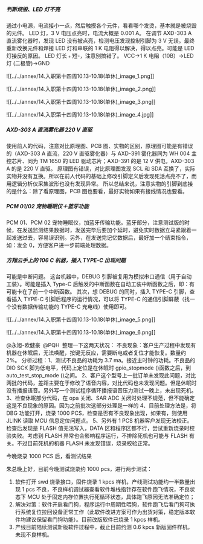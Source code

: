 
##### 判断烧毁、LED 灯不亮
通过小电源，电流接小一点，然后触摸各个元件，看看哪个发烫，基本就是被烧毁的元件。
LED 灯，3 V 电压点亮时，电流大概是 0.001 A。
在调节 AXD-303 A 直流雾化器时，发现 LED 没有被点亮，检测电压发现控制引脚为 3 V 无误。最终重新改换元件和焊接 LED 灯和串联的 1 K 电阻得以解决，得以点亮。可能是 LED 灯接反的原因。
LED 灯长﹢短-，注意别搞错了。
VCC->1 K 电阻（10B）->LED 灯 (二极管)->GND


![[../../annex/14.入职第十四周10.13-10.18(单休)_image_1.png]]

![[../../annex/14.入职第十四周10.13-10.18(单休)_image_2.png]]

![[../../annex/14.入职第十四周10.13-10.18(单休)_image_3.png]]

![[../../annex/14.入职第十四周10.13-10.18(单休)_image_4.jpg]]


##### AXD-303 A 直流雾化器 220 V 直驱
使用前人的代码，注意对比原理图、PCB 图、实物的区别，原理图可能是有错误的（AXD-303 A 直流，220 V 直驱雾化器）与 AXD-391 雾化器同为 WH 004 主控芯片、同为 TM 1650 的 LED 驱动芯片；AXD-391 的是 12 V 供电，AXD-303 A 的是 220 V 直驱。
原理图有错误，对比原理图发现 SCL 和 SDA 互换了，实际实物并没有互换。所以在前人代码的基础上修改引脚定义后发现死活点亮不了，而用逻辑分析仪采集波形也没有发现异常。
所以总结来说，注意实物的引脚到底接的是什么：除了看原理图，PCB 图也要看，最好实物如果有接线情况也要看。

##### PCM 01/02 宠物睡眠仪＋蓝牙功能
PCM 01、PCM 02 宠物睡眠仪，加蓝牙传输功能。蓝牙部分，注意测试版的时候，在发送监测结果数据时，发送完毕后要加个延时，避免实时数据立马紧跟着一起发送过去，容易误识别。另外，在发送完记忆数据后，最好加一个结束指令，如：发全 0，方便客户进一步前端处理数据。


##### 方翔云手上的 106 C 机器，插入 TYPE-C 出现问题
可能是中断问题。
这台机器中，DEBUG 引脚被复用为模拟串口通信（用于自动工装）。可能是插入 Type-C 后触发的中断函数在自动工装中断函数之后，即：有可能卡在了前一个中断函数。
其次，想 DEBUG 的同时，插入 TYPE-C 引脚，查看插入 TYPE-C 引脚后程序的运行情况，可以将 TYPE-C 的通信引脚屏蔽（找一个没有数据传输功能的 TYPE-C 充电线）使用即可。


![[../../annex/14.入职第十四周10.13-10.18(单休)_image_5.png]]


![[../../annex/14.入职第十四周10.13-10.18(单休)_image_6.png]]

@永旭-欧健豪  @PQH  整理一下这两天状况：
不良现象：客户生产过程中发现有机器在休眠后，无法唤醒，按键无反应，需要断电或者复位才能恢复。数量约 2%。
分析过程：1、测试不良品的功耗为 3.7 ma。接近主时钟的功耗。不良品的 DIO SCK 脚为低电平，代码上定位是在休眠时 gpio_stopmode ()函数之后，到 auto_test_stop_mode ()之间。
2、客户这个型号上一批订单未发现此问题，对比两批的代码，差距主要在于修改了语音内容，对比代码也未发现问题。但是休眠时没有播报语音。另外写一个测试程序循环播报语音压力测试一晚上，未出现死机。
3、检查休眠部分代码，在 opa 关闭、SAR ADC 关闭时处理不规范，但不能确定这是不良现象的原因。因为之前批次这部分处理是一样的
4、目前处理方法是，将 DBG 功能打开，烧录 1000 PCS，检查是否有不良现象出现，如果有，则使用 JLINK 读取 MCU 信息定位问题点。
5、另外有 1 PCS 机器客户发现无法校正。检查后发现是 FLASH 值无法写入，DATA 区和程序区都不行，尝试重新烧录时校验失败。考虑到 FLASH 异常也会影响程序运行，不排除死机也可能与 FLASH 有关。不过目前死机的机器 FLASH 未发现错误，烧录校验正常。

今晚烧录 1000 PCS 后，看测试结果


朱总晚上好，目前今晚测试烧录约 1000 pcs，进行两步测试：
1. 软件打开 swd 烧录接口，固件烧录 1 kpcs 样机，产线测试功能约一半数量出现 1 pcs 不良，不良样机调试器查看软件堆栈指针存在软件跑飞情况，不良状态下 MCU 处于固定内存位置执行死循环状态，具体跑飞原因无法准确定位；
2. 解决对策：软件开启看门狗，程序运行中周期性喂狗，软件跑飞后看门狗可执行系统复位拉回设备正常工作（此软件改进方案可作为出货对策，稳定版本软件均建议保留看门狗功能）。目前改版软件已烧录 1 kpcs 样机。
3. 产线目前陆续测试新版软件过程中，截止目前约测 0.6 kpcs 新版固件样机，未现不良样机。





















































































































































